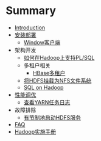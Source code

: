# Summary

* [Introduction](README.md)
* [安装部署](deploy.md)
  * [Window客户端](windows_client.md)
* 架构开发
  * [如何在Hadoop上支持PL/SQL](plhql.md)
  * 多租户相关
    * [HBase多租户](hbase_mt.md)
  * [将HDFS挂载为NFS文件系统](mount_hdfs_as_nfs.md)
  * [SQL on Hadoop](sql_on_hadoop.md)
* [性能调优](perf_tune.md)
  * [查看YARN任务日志](perf_tune/yarn_app_log.md)
* 故障排除
  * [有节制地启动HDFS服务](throttle_hdfs_service_start.md)
* [FAQ](faq.md)
* [Hadoop实施手册](hadoop.md)

